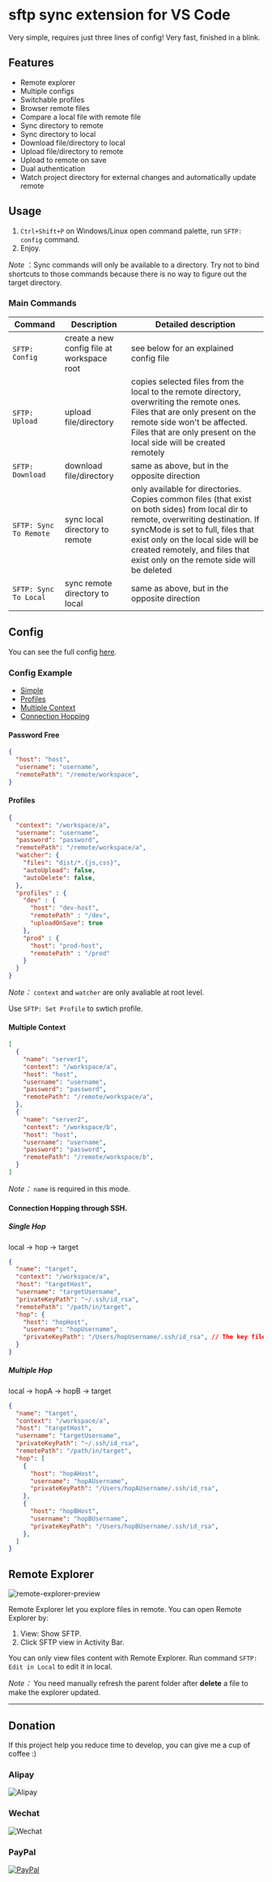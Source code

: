 # sftp sync extension for VS Code
Very simple, requires just three lines of config! Very fast, finished in a blink.

## Features

* Remote explorer
* Multiple configs
* Switchable profiles
* Browser remote files
* Compare a local file with remote file
* Sync directory to remote
* Sync directory to local
* Download file/directory to local
* Upload file/directory to remote
* Upload to remote on save
* Dual authentication
* Watch project directory for external changes and automatically update remote

## Usage
1. `Ctrl+Shift+P` on Windows/Linux open command palette, run `SFTP: config` command.
2. Enjoy.

*Note* ：Sync commands will only be available to a directory. Try not to bind shortcuts to those commands because there is no way to figure out the target directory.

### Main Commands
| Command              | Description                                  |Detailed description|
| -------------------- |----------------------------------------------|---------------|
| `SFTP: Config`         | create a new config file at workspace root  | see below for an explained config file |
| `SFTP: Upload`         | upload file/directory                       | copies selected files from the local to the remote directory, overwriting the remote ones. Files that are only present on the remote side won't be affected. Files that are only present on the local side will be created remotely|
| `SFTP: Download`       | download file/directory                     | same as above, but in the opposite direction |
| `SFTP: Sync To Remote` | sync local directory to remote               | only available for directories. Copies common files (that exist on both sides) from local dir to remote, overwriting destination. If syncMode is set to full, files that exist only on the local side will be created remotely, and files that exist only on the remote side will be deleted|
| `SFTP: Sync To Local`  | sync remote directory to local               | same as above, but in the opposite direction|
  
## Config
You can see the full config [here](https://github.com/liximomo/vscode-sftp/wiki/config).

### Config Example
* [Simple](#password-free)
* [Profiles](#profiles)
* [Multiple Context](#multiple-context)
* [Connection Hopping](#multiple-context)

#### Password Free
```json
{
  "host": "host",
  "username": "username",
  "remotePath": "/remote/workspace", 
}
```

#### Profiles
```json
{ 
  "context": "/workspace/a",
  "username": "username",
  "password": "password",
  "remotePath": "/remote/workspace/a", 
  "watcher": {
    "files": "dist/*.{js,css}",
    "autoUpload": false,
    "autoDelete": false,
  },
  "profiles" : {
    "dev" : {
      "host": "dev-host",
      "remotePath" : "/dev",
      "uploadOnSave": true
    },
    "prod" : {
      "host": "prod-host",
      "remotePath" : "/prod"
    }
  }
}
```
*Note：* `context` and `watcher` are only avaliable at root level.

Use `SFTP: Set Profile` to swtich profile.

#### Multiple Context
```json
[
  {
    "name": "server1",
    "context": "/workspace/a",
    "host": "host",
    "username": "username",
    "password": "password",
    "remotePath": "/remote/workspace/a", 
  },
  {
    "name": "server2",
    "context": "/workspace/b",
    "host": "host",
    "username": "username",
    "password": "password",
    "remotePath": "/remote/workspace/b", 
  }
]
```
*Note：* `name` is required in this mode.

#### Connection Hopping through SSH.

##### Single Hop
local -> hop -> target

```json
{
  "name": "target",
  "context": "/workspace/a",
  "host": "targetHost",
  "username": "targetUsername",
  "privateKeyPath": "~/.ssh/id_rsa",
  "remotePath": "/path/in/target", 
  "hop": {
    "host": "hopHost",
    "username": "hopUsername",
    "privateKeyPath": "/Users/hopUsername/.ssh/id_rsa", // The key file is assumed on the hop. You can not use "~" in here.
  }
}
```
##### Multiple Hop
local -> hopA -> hopB -> target

```json
{
  "name": "target",
  "context": "/workspace/a",
  "host": "targetHost",
  "username": "targetUsername",
  "privateKeyPath": "~/.ssh/id_rsa",
  "remotePath": "/path/in/target", 
  "hop": [
    {
      "host": "hopAHost",
      "username": "hopAUsername",
      "privateKeyPath": "/Users/hopAUsername/.ssh/id_rsa",
    },
    {
      "host": "hopBHost",
      "username": "hopBUsername",
      "privateKeyPath": "/Users/hopBUsername/.ssh/id_rsa",
    },
  ]
}
```

## Remote Explorer
![remote-explorer-preview](https://raw.githubusercontent.com/liximomo/vscode-sftp/master/assets/showcase/remote-explorer.png)

Remote Explorer let you explore files in remote. You can open Remote Explorer by:

1. View: Show SFTP.
2. Click SFTP view in Activity Bar.

You can only view files content with Remote Explorer. Run command `SFTP: Edit in Local` to edit it in local.

*Note：* You need manually refresh the parent folder after **delete** a file to make the explorer updated.

-----------------------------------------------------------------------------------------------------------

## Donation
If this project help you reduce time to develop, you can give me a cup of coffee :) 

### Alipay
![Alipay](https://raw.githubusercontent.com/liximomo/vscode-sftp/master/assets/alipay.png)

### Wechat
![Wechat](https://raw.githubusercontent.com/liximomo/vscode-sftp/master/assets/wechat.png)

### PayPal
[![PayPal](https://img.shields.io/badge/Donate-PayPal-green.svg)](https://paypal.me/liximomo)

